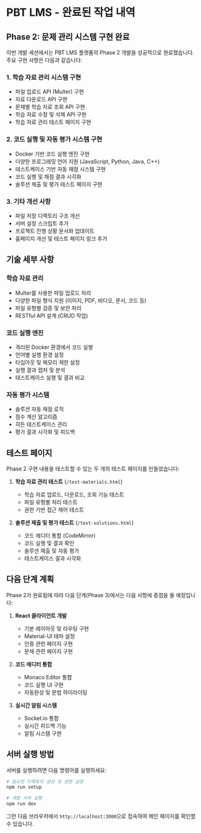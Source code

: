 # PBT LMS - 완료된 작업 내역

## Phase 2: 문제 관리 시스템 구현 완료

이번 개발 세션에서는 PBT LMS 플랫폼의 Phase 2 개발을 성공적으로 완료했습니다. 주요 구현 사항은 다음과 같습니다:

### 1. 학습 자료 관리 시스템 구현
- 파일 업로드 API (Multer) 구현
- 자료 다운로드 API 구현
- 문제별 학습 자료 조회 API 구현
- 학습 자료 수정 및 삭제 API 구현
- 학습 자료 관리 테스트 페이지 구현

### 2. 코드 실행 및 자동 평가 시스템 구현
- Docker 기반 코드 실행 엔진 구현
- 다양한 프로그래밍 언어 지원 (JavaScript, Python, Java, C++)
- 테스트케이스 기반 자동 채점 시스템 구현
- 코드 실행 및 채점 결과 시각화
- 솔루션 제출 및 평가 테스트 페이지 구현

### 3. 기타 개선 사항
- 파일 저장 디렉토리 구조 개선
- 서버 설정 스크립트 추가
- 프로젝트 진행 상황 문서화 업데이트
- 홈페이지 개선 및 테스트 페이지 링크 추가

## 기술 세부 사항

### 학습 자료 관리
- Multer를 사용한 파일 업로드 처리
- 다양한 파일 형식 지원 (이미지, PDF, 비디오, 문서, 코드 등)
- 파일 유형별 검증 및 보안 처리
- RESTful API 설계 (CRUD 작업)

### 코드 실행 엔진
- 격리된 Docker 환경에서 코드 실행
- 언어별 실행 환경 설정
- 타임아웃 및 메모리 제한 설정
- 실행 결과 캡처 및 분석
- 테스트케이스 실행 및 결과 비교

### 자동 평가 시스템
- 솔루션 자동 채점 로직
- 점수 계산 알고리즘
- 히든 테스트케이스 관리
- 평가 결과 시각화 및 피드백

## 테스트 페이지

Phase 2 구현 내용을 테스트할 수 있는 두 개의 테스트 페이지를 만들었습니다:

1. **학습 자료 관리 테스트** (`/test-materials.html`)
   - 학습 자료 업로드, 다운로드, 조회 기능 테스트
   - 파일 유형별 처리 테스트
   - 권한 기반 접근 제어 테스트

2. **솔루션 제출 및 평가 테스트** (`/test-solutions.html`)
   - 코드 에디터 통합 (CodeMirror)
   - 코드 실행 및 결과 확인
   - 솔루션 제출 및 자동 평가
   - 테스트케이스 결과 시각화

## 다음 단계 계획

Phase 2가 완료됨에 따라 다음 단계(Phase 3)에서는 다음 사항에 중점을 둘 예정입니다:

1. **React 클라이언트 개발**
   - 기본 레이아웃 및 라우팅 구현
   - Material-UI 테마 설정
   - 인증 관련 페이지 구현
   - 문제 관련 페이지 구현

2. **코드 에디터 통합**
   - Monaco Editor 통합
   - 코드 실행 UI 구현
   - 자동완성 및 문법 하이라이팅

3. **실시간 알림 시스템**
   - Socket.io 통합
   - 실시간 피드백 기능
   - 알림 시스템 구현

## 서버 실행 방법

서버를 실행하려면 다음 명령어를 실행하세요:

```bash
# 필요한 디렉토리 생성 및 권한 설정
npm run setup

# 개발 서버 실행
npm run dev
```

그런 다음 브라우저에서 `http://localhost:3000`으로 접속하여 메인 페이지를 확인할 수 있습니다.